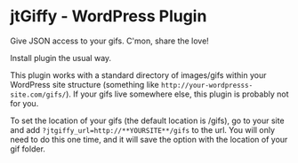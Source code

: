 jtGiffy - WordPress Plugin
=======

Give JSON access to your gifs. C'mon, share the love!

Install plugin the usual way.

This plugin works with a standard directory of images/gifs within your WordPress site structure (something like `http://your-wordpresss-site.com/gifs/`). If your gifs live somewhere else, this plugin is probably not for you.

To set the location of your gifs (the default location is /gifs), go to your site and add `?jtgiffy_url=http://**YOURSITE**/gifs` to the url. You will only need to do this one time, and it will save the option with the location of your gif folder.
